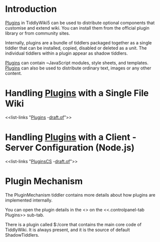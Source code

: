 # Introduction

[Plugins](./Plugins.md) in TiddlyWiki5 can be used to distribute optional components that customise and extend wiki. You can install them from the official plugin library or from community sites.

Internally, plugins are a bundle of tiddlers packaged together as a single tiddler that can be installed, copied, disabled or deleted as a unit. The individual tiddlers within a plugin appear as shadow tiddlers. 

[Plugins](./Plugins.md) can contain ~JavaScript modules, style sheets, and templates. [Plugins](./Plugins.md) can also be used to distribute ordinary text, images or any other content.

# Handling [Plugins](./Plugins.md) with a Single File Wiki

<<list-links "[Plugins](./Plugins.md) -[draft.of](tiddlywiki://draft.of)">>

# Handling [Plugins](./Plugins.md) with a Client - Server Configuration (Node.js)

<<list-links "[PluginsCS](tiddlywiki://PluginsCS) -[draft.of](tiddlywiki://draft.of)">>

# Plugin Mechanism

The PluginMechanism tiddler contains more details about how plugins are implemented internally. 

You can open the plugin details in the <<controlPanel-plugin-link>> on the <<.controlpanel-tab Plugins>> sub-tab.

There is a plugin called $:/core that contains the main core code of TiddlyWiki. It is always present, and it is the source of default ShadowTiddlers.